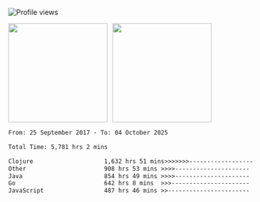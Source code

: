 ![Profile views](https://komarev.com/ghpvc/?username=liuchong)

<!-- ![GitHub stats](https://github-readme-stats.vercel.app/api?username=liuchong&show_icons=true) -->

<div style="display: flex; gap: 10px; align-items: center;">
  <img style="height: 200px;" src="https://github-readme-stats.vercel.app/api?username=liuchong&show_icons=true" />
  <img style="height: 200px;" src="https://github-readme-stats.vercel.app/api/top-langs/?username=liuchong&size_weight=0.5&count_weight=0.5&langs_count=6&hide=css,lua,html&layout=compact" />
</div>

<!-- <img src="https://cr-skills-chart-widget.azurewebsites.net/api/api?username=liuchong&skills=Java,JavaScript,Python,Go,Rust,Zig&show-other-skills=true"/> -->

<!--START_SECTION:waka-->

```txt
From: 25 September 2017 - To: 04 October 2025

Total Time: 5,781 hrs 2 mins

Clojure                    1,632 hrs 51 mins>>>>>>>------------------   28.24 %
Other                      908 hrs 53 mins >>>>---------------------   15.72 %
Java                       854 hrs 49 mins >>>>---------------------   14.79 %
Go                         642 hrs 8 mins  >>>----------------------   11.11 %
JavaScript                 487 hrs 46 mins >>-----------------------   08.44 %
```

<!--END_SECTION:waka-->
